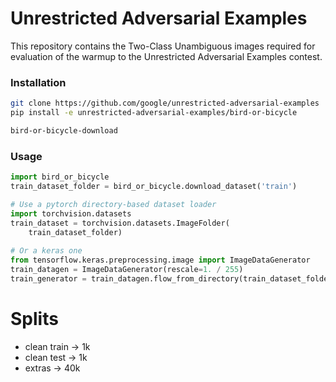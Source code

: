 # Unrestricted Adversarial Examples

This repository contains the Two-Class Unambiguous images required for evaluation of the warmup to the Unrestricted Adversarial Examples contest.


### Installation
```bash
git clone https://github.com/google/unrestricted-adversarial-examples
pip install -e unrestricted-adversarial-examples/bird-or-bicycle

bird-or-bicycle-download
```

### Usage
```python
import bird_or_bicycle 
train_dataset_folder = bird_or_bicycle.download_dataset('train')

# Use a pytorch directory-based dataset loader
import torchvision.datasets
train_dataset = torchvision.datasets.ImageFolder(
    train_dataset_folder)
    
# Or a keras one
from tensorflow.keras.preprocessing.image import ImageDataGenerator
train_datagen = ImageDataGenerator(rescale=1. / 255)
train_generator = train_datagen.flow_from_directory(train_dataset_folder)
```

# Splits

- clean train -> 1k
- clean test -> 1k
- extras -> 40k